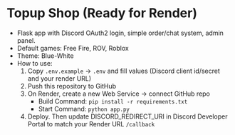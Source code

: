 # Topup Shop (Ready for Render)
- Flask app with Discord OAuth2 login, simple order/chat system, admin panel.
- Default games: Free Fire, ROV, Roblox
- Theme: Blue-White
- How to use:
  1. Copy `.env.example` -> `.env` and fill values (Discord client id/secret and your render URL)
  2. Push this repository to GitHub
  3. On Render, create a new Web Service -> connect GitHub repo
     - Build Command: `pip install -r requirements.txt`
     - Start Command: `python app.py`
  4. Deploy. Then update DISCORD_REDIRECT_URI in Discord Developer Portal to match your Render URL `/callback`
